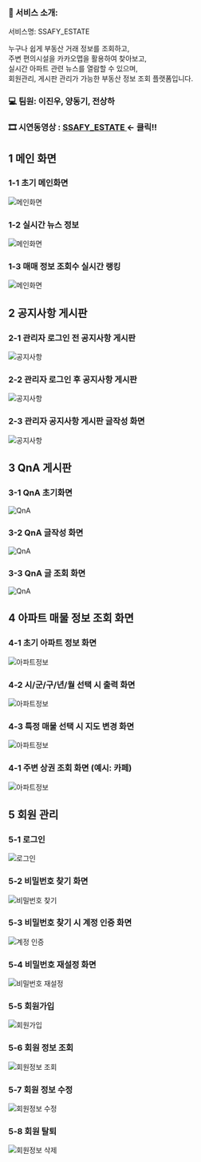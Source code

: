 ### 🎤 서비스 소개: 

서비스명: SSAFY_ESTATE <br/>

누구나 쉽게 부동산 거래 정보를 조회하고, <br/>
주변 편의시설을 카카오맵을 활용하여 찾아보고, <br/>
실시간 아파트 관련 뉴스를 열람할 수 있으며, <br/>
회원관리, 게시판 관리가 가능한 부동산 정보 조회 플랫폼입니다. 

### 💻 팀원: 이진우, 양동기, 전상하 

### 🎞️ 시연동영상 : <a href="https://youtu.be/jqtivDjYCYs"> SSAFY_ESTATE </a>  ← 클릭!!

## 1 메인 화면

### 1-1 초기 메인화면
![메인화면](<./result_imgs/메인화면1.PNG>)

### 1-2 실시간 뉴스 정보
![메인화면](<./result_imgs/메인화면3_실시간뉴스정보.PNG>)

### 1-3 매매 정보 조회수 실시간 랭킹
![메인화면](<./result_imgs/메인화면2_매매정보조회수랭킹.PNG>)

## 2 공지사항 게시판

### 2-1 관리자 로그인 전 공지사항 게시판
![공지사항](<./result_imgs/공지사항1_관리자_로그인전.jpg>)

### 2-2 관리자 로그인 후 공지사항 게시판
![공지사항](<./result_imgs/공지사항2_관리자_로그인후.jpg>)

### 2-3 관리자 공지사항 게시판 글작성 화면
![공지사항](<./result_imgs/공지사항3_관리자_글작성.jpg>)

## 3 QnA 게시판

### 3-1 QnA 초기화면
![QnA](<./result_imgs/QnA1_초기화면.jpg>)

### 3-2 QnA 글작성 화면
![QnA](<./result_imgs/QnA2_글작성화면.jpg>)

### 3-3 QnA 글 조회 화면
![QnA](<./result_imgs/QnA3_글조회화면.jpg>)

## 4 아파트 매물 정보 조회 화면

### 4-1 초기 아파트 정보 화면
![아파트정보](<./result_imgs/아파트정보1_초기화면.PNG>)

### 4-2 시/군/구/년/월 선택 시 출력 화면
![아파트정보](<./result_imgs/아파트정보2_시군구년월_선택화면.PNG>)

### 4-3 특정 매물 선택 시 지도 변경 화면
![아파트정보](<./result_imgs/아파트정보3_특정매물조회화면.PNG>)

### 4-1 주변 상권 조회 화면 (예시: 카페)
![아파트정보](<./result_imgs/아파트정보4_주변카페상권조회.jpg>)

## 5 회원 관리

### 5-1 로그인
![로그인](<./result_imgs/회원관리1_로그인창.jpg>)

### 5-2 비밀번호 찾기 화면
![비밀번호 찾기](<./result_imgs/회원관리2_비밀번호찾기화면.jpg>)

### 5-3 비밀번호 찾기 시 계정 인증 화면
![계정 인증](<./result_imgs/회원관리4_비밀번호찾기_계정인증화면.jpg>)

### 5-4 비밀번호 재설정 화면
![비밀번호 재설정](<./result_imgs/회원관리3_비밀번호재설정화면.jpg>)

### 5-5 회원가입
![회원가입](<./result_imgs/회원관리5_회원가입화면.jpg>)

### 5-6 회원 정보 조회
![회원정보 조회](<./result_imgs/회원관리6_회원정보조회화면.jpg>)

### 5-7 회원 정보 수정
![회원정보 수정](<./result_imgs/회원관리7_회원정보수정화면.jpg>)

### 5-8 회원 탈퇴
![회원정보 삭제](<./result_imgs/회원관리8_회원정보삭제화면.jpg>)

